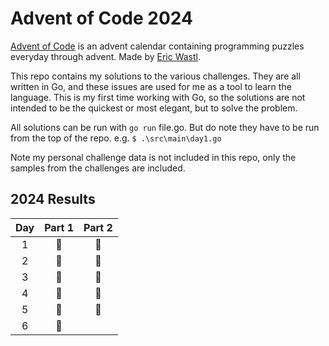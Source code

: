 # Advent of Code 2024

[Advent of Code](https://adventofcode.com/) is an advent calendar containing programming puzzles everyday through advent. Made by [Eric Wastl](https://was.tl/).

This repo contains my solutions to the various challenges. They are all written in Go, and these issues are used for me as a tool to learn the language. This is my first time working with Go, so the solutions are not intended to be the quickest or most elegant, but to solve the problem.

All solutions can be run with `go run` file.go. But do note they have to be run from the top of the repo. e.g. `$ .\src\main\day1.go`

Note my personal challenge data is not included in this repo, only the samples from the challenges are included.

## 2024 Results

| Day | Part 1 | Part 2 |
| :-: | :----: | :----: |
|  1  |   🌟   |   🌟   |
|  2  |   🌟   |   🌟   |
|  3  |   🌟   |   🌟   |
|  4  |   🌟   |   🌟   |
|  5  |   🌟   |   🌟   |
|  6  |   🌟   |        |
